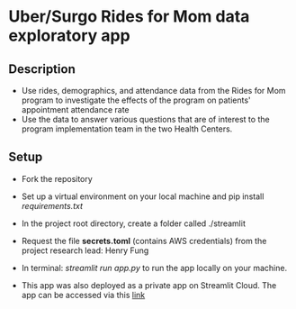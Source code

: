 # Uber/Surgo Rides for Mom data exploratory app

## Description

- Use rides, demographics, and attendance data from the Rides for Mom program to investigate the effects of the program on patients' appointment attendance rate
- Use the data to answer various questions that are of interest to the program implementation team in the two Health Centers.

## Setup

- Fork the repository

- Set up a virtual environment on your local machine and pip install  *requirements.txt*

- In the project root directory, create a folder called ./streamlit

- Request the file **secrets.toml** (contains AWS credentials) from the project research lead: Henry Fung

- In terminal: *streamlit run app.py* to run the app locally on your machine.

- This app was also deployed as a private app on Streamlit Cloud. The app can be accessed via this [link](https://hfung4-uber-rfm-exploratory-app-app-7orp2v.streamlit.app/)
